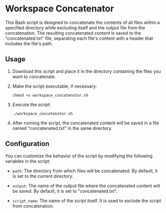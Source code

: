 # Workspace Concatenator

This Bash script is designed to concatenate the contents of all files within a specified directory while excluding itself and the output file from the concatenation. The resulting concatenated content is saved to the "concatenated.txt" file, separating each file's content with a header that includes the file's path.

## Usage

1. Download this script and place it in the directory containing the files you want to concatenate.

2. Make the script executable, if necessary:

   ```shell
   chmod +x workspace_concatenator.sh
   ```

3. Execute the script:

   ```shell
   ./workspace_concatenator.sh
   ```

4. After running the script, the concatenated content will be saved in a file named "concatenated.txt" in the same directory.

## Configuration

You can customize the behavior of the script by modifying the following variables in the script:

- `path`: The directory from which files will be concatenated. By default, it is set to the current directory.

- `output`: The name of the output file where the concatenated content will be saved. By default, it is set to "concatenated.txt".

- `script_name`: The name of the script itself. It is used to exclude the script from concatenation.
